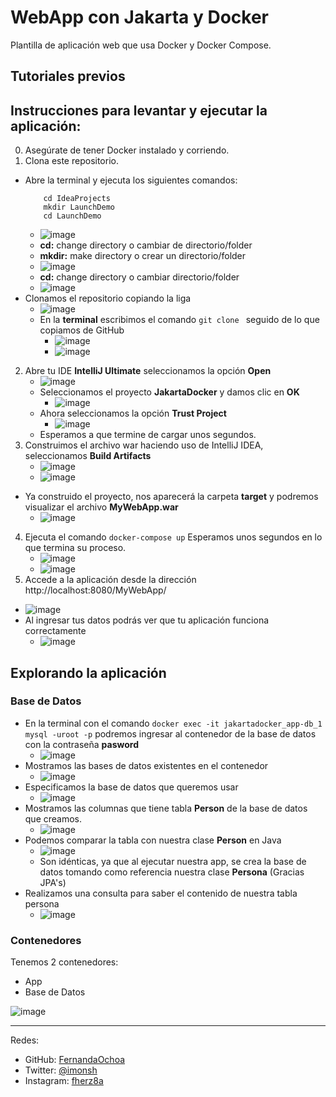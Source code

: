# WebApp con Jakarta y Docker

Plantilla de aplicación web que usa Docker y Docker Compose.

## Tutoriales previos
## Instrucciones para levantar y ejecutar la aplicación:

0. Asegúrate de tener Docker instalado y corriendo.
1. Clona este repositorio.
  * Abre la terminal y ejecuta los siguientes comandos:
      ``` 
          cd IdeaProjects
          mkdir LaunchDemo
          cd LaunchDemo
      ```
    * ![image](https://user-images.githubusercontent.com/9124597/168210122-81d164fc-199c-4995-a375-d767add6bdce.png)
    * **cd:** change directory o cambiar de directorio/folder
    * **mkdir:** make directory o crear un directorio/folder 
    * ![image](https://user-images.githubusercontent.com/9124597/168210403-7f2eb1e4-f9df-4290-a04d-55cc60f3b336.png)
    * **cd:** change directory o cambiar directorio/folder
    * ![image](https://user-images.githubusercontent.com/9124597/168210473-df3cb3f9-a1cd-4ed5-a27e-fef2735b9503.png)
  * Clonamos el repositorio copiando la liga
    * ![image](https://user-images.githubusercontent.com/9124597/168210854-3bae6102-42b6-4475-87e0-20f45d4545af.png)
    * En la **terminal** escribimos el comando `git clone ` seguido de lo que copiamos de GitHub
      * ![image](https://user-images.githubusercontent.com/9124597/168210969-120aa83d-7950-4737-ac06-eb1b03fa8009.png)
      * ![image](https://user-images.githubusercontent.com/9124597/168211007-fd9adf12-2c5e-4bf5-8873-1ee0d83bae2b.png)
2. Abre tu IDE **IntelliJ Ultimate** seleccionamos la opción **Open**
      * ![image](https://user-images.githubusercontent.com/9124597/168210686-5c9cc873-a1b7-41e9-89b7-40031aea0a85.png)
   * Seleccionamos el proyecto **JakartaDocker** y damos clic en **OK**
      * ![image](https://user-images.githubusercontent.com/9124597/168211071-c83de48b-0664-431a-8558-8e6afc95b41a.png)
   * Ahora seleccionamos la opción **Trust Project**
      * ![image](https://user-images.githubusercontent.com/9124597/168211140-ad8092a4-838d-4944-a021-41239562eb08.png)
   * Esperamos a que termine de cargar unos segundos.
3. Construimos el archivo war haciendo uso de IntelliJ IDEA, seleccionamos **Build Artifacts**
    * ![image](https://user-images.githubusercontent.com/9124597/168211254-1de7c94d-db53-4336-b4dc-99070a399e8b.png)
    * ![image](https://user-images.githubusercontent.com/9124597/168211305-8c8be5e5-ea9e-4bb8-9a6a-387c06e9a370.png)
  * Ya construido el proyecto, nos aparecerá la carpeta **target** y podremos visualizar el archivo **MyWebApp.war**
    * ![image](https://user-images.githubusercontent.com/9124597/168211442-3ec155ce-2c63-40b9-96f0-fa9dc1166d78.png)
4. Ejecuta el comando `docker-compose up` Esperamos unos segundos en lo que termina su proceso.
    * ![image](https://user-images.githubusercontent.com/9124597/168211636-b0e8685a-19d9-4500-a5b0-54fcd453cc5c.png)
    * ![image](https://user-images.githubusercontent.com/9124597/168211743-175f8ea5-46b1-40c0-bef4-dba5a871bccb.png)
5. Accede a la aplicación desde la dirección http://localhost:8080/MyWebApp/
  * ![image](https://user-images.githubusercontent.com/9124597/168211816-56082fa2-dfe1-410a-b74d-46092e1c92f0.png)
  * Al ingresar tus datos podrás ver que tu aplicación funciona correctamente
    * ![image](https://user-images.githubusercontent.com/9124597/168211891-50faba69-aa85-4a4c-b63e-bd1d4f879031.png)


## Explorando la aplicación


### Base de Datos

  * En la terminal con el comando ```docker exec -it jakartadocker_app-db_1 mysql -uroot -p``` podremos ingresar al contenedor de la base de datos con la contraseña **pasword** 
    * ![image](https://user-images.githubusercontent.com/9124597/168212171-dad04728-f04f-4c43-9750-ecd4499e4ace.png)
  * Mostramos las bases de datos existentes en el contenedor
    * ![image](https://user-images.githubusercontent.com/9124597/168212298-d56b0857-6f0e-445a-bd45-024111d58ba0.png)
  * Especificamos la base de datos que queremos usar
    * ![image](https://user-images.githubusercontent.com/9124597/168212338-df032f1c-10d3-4512-9f05-6b8282deccfe.png)
  * Mostramos las columnas que tiene tabla **Person** de la base de datos que creamos.
    * ![image](https://user-images.githubusercontent.com/9124597/168212453-4ecd591e-ebb4-461c-abfd-d601115e6d09.png)
  * Podemos comparar la tabla con nuestra clase **Person** en Java
    * ![image](https://user-images.githubusercontent.com/9124597/168212693-d4f7fc6d-a276-4292-8bcd-4d43c187b93d.png)
    * Son idénticas, ya que al ejecutar nuestra app, se crea la base de datos tomando como referencia nuestra clase **Persona** (Gracias JPA's)  
  * Realizamos una consulta para saber el contenido de nuestra tabla persona
    * ![image](https://user-images.githubusercontent.com/9124597/168212566-72862121-f256-4f1c-ac0d-952ae03c0c4b.png)

### Contenedores

Tenemos 2 contenedores:

* App
* Base de Datos

![image](https://user-images.githubusercontent.com/9124597/168212960-4c4e7656-70a4-4acf-a375-b55a0fc831bb.png)

 
 ---
 


Redes:
* GitHub: [FernandaOchoa](https://github.com/FernandaOchoa)
* Twitter: [@imonsh](https://twitter.com/imonsh)
* Instagram: [fherz8a](https://www.instagram.com/fherz8a/)
 

 
